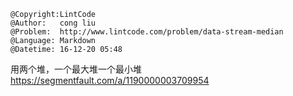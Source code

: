 ```
@Copyright:LintCode
@Author:   cong liu
@Problem:  http://www.lintcode.com/problem/data-stream-median
@Language: Markdown
@Datetime: 16-12-20 05:48
```

用两个堆，一个最大堆一个最小堆
https://segmentfault.com/a/1190000003709954